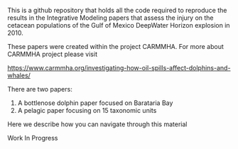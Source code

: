 This is a github repository that holds all the code required to reproduce the results in the Integrative Modeling papers that assess the injury on the cetacean populations of the Gulf of Mexico DeepWater Horizon explosion in 2010.

These papers were created within the project CARMMHA. For more about CARMMHA project please visit

https://www.carmmha.org/investigating-how-oil-spills-affect-dolphins-and-whales/

There are two papers:

1. A bottlenose dolphin paper focused on Barataria Bay
2. A pelagic paper focusing on 15 taxonomic units

Here we describe how you can navigate through this material

Work In Progress